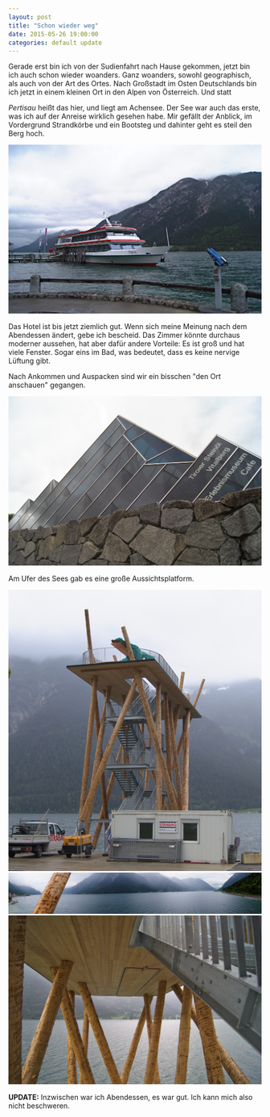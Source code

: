 ```yaml
---
layout: post
title: "Schon wieder weg"
date: 2015-05-26 19:00:00
categories: default update
---
```


Gerade erst bin ich von der Sudienfahrt nach Hause gekommen, jetzt bin ich auch schon wieder woanders. Ganz woanders, sowohl geographisch, als auch von der Art des Ortes. Nach Großstadt im Osten Deutschlands bin ich jetzt in einem kleinen Ort in den Alpen von Österreich. Und statt 

*Pertisau* heißt das hier, und liegt am Achensee. Der See war auch das erste, was ich auf der Anreise wirklich gesehen habe. Mir gefällt der Anblick, im Vordergrund Strandkörbe und ein Bootsteg und dahinter geht es steil den Berg hoch.

![achensee_schiff](/assets/20150526/_DSC6321_lzn.jpg)

Das Hotel ist bis jetzt ziemlich gut. Wenn sich meine Meinung nach dem Abendessen ändert, gebe ich bescheid. Das Zimmer könnte durchaus moderner aussehen, hat aber dafür andere Vorteile: Es ist groß und hat viele Fenster. Sogar eins im Bad, was bedeutet, dass es keine nervige Lüftung gibt.

Nach Ankommen und Auspacken sind wir ein bisschen "den Ort anschauen" gegangen. 

![pertisau1](/assets/20150526/_DSC6324_lzn.jpg)

Am Ufer des Sees gab es eine große Aussichtsplatform.

![ufer1](/assets/20150526/_DSC6330_lzn.jpg)
![ufer2](/assets/20150526/_DSC6334_lzn.jpg)
![ufer3](/assets/20150526/_DSC6342_lzn.jpg)

**UPDATE:** Inzwischen war ich Abendessen, es war gut. Ich kann mich also nicht beschweren.
